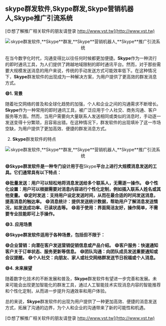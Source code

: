 ## **skype群发软件,**Skype**群发,**Skype**营销机器人,**Skype**推广引流系统**

[😍想了解推广相关软件的朋友请登录 http://www.vst.tw](http://www.vst.tw)

 <center><img src="https://vst.tw/MP4/tuiguang/png/2.png" alt="skype群发软件,**Skype**群发,**Skype**营销机器人,**Skype**推广引流系统"></center>

在当今数字化时代，沟通变得比以往任何时候都更加便捷。**Skype**作为一种流行的即时通讯工具，为人们提供了跨越地域限制的即时通讯平台。然而，对于那些需要大规模发送消息的用户来说，传统的手动发送方式可能效率低下。在这种情况下，**Skype**群发软件的出现成为一种解决方案，为用户提供了更高效的群发消息方式。

**😄1. 背景**

随着社交网络的普及和全球化趋势的加强，个人和企业之间的沟通需求不断增长。**Skype**作为一种常用的即时通讯工具，被广泛应用于个人社交、商务沟通、客户服务等方面。然而，当用户需要向大量联系人发送相同或类似的消息时，手动逐一发送变得十分繁琐，且容易出错。在这种情况下，群发软件的出现填补了这一市场空缺，为用户提供了更加高效、便捷的群发消息方式。

2. **Skype**群发软件的特点

 <center><img src="https://vst.tw/MP4/tuiguang/png/6.png" alt="skype群发软件,**Skype**群发,**Skype**营销机器人,**Skype**推广引流系统"></center>

**😄**Skype**群发软件是一种专门设计用于在**Skype**平台上进行大规模消息发送的工具。它们通常具有以下特点：**

**😄批量发送：用户可以轻松地将消息发送给多个联系人，无需逐一操作。**
**😄个性化设置：用户可以根据需要对消息内容进行个性化定制，例如插入联系人姓名或其他变量。**
**😄定时发送：支持用户设定发送时间，从而在最合适的时间发送消息，提高消息的触达率。**
**😄消息统计：提供发送统计数据，帮助用户了解消息发送情况，如发送成功率、已读状态等。**
**😄易于使用：界面简洁友好，操作简单，不需要专业技能即可上手操作。**

**😄3. 应用场景**

**😄**Skype**群发软件适用于各种场景，包括但不限于：**

**😄企业营销：向潜在客户发送营销促销信息或产品介绍。**
**😄客户服务：快速通知客户关于订单状态、服务更新等信息。**
**😄团队沟通：向团队成员发送重要通知或会议提醒。**
**😄个人社交：向朋友、家人或社交网络群发送节日祝福或个人消息。**

**😄4. 未来展望**

随着数字化技术的不断发展和普及，**Skype**群发软件有望进一步完善和发展。未来可能会出现更加智能化的群发工具，通过人工智能技术实现消息内容的智能推荐和个性化定制，从而进一步提升沟通效率和用户体验。

总的来说，**Skype**群发软件的出现为用户提供了一种更加高效、便捷的消息发送方式，拓展了沟通的边界，为个人和企业的沟通带来了新的可能性和机遇。

[😍想了解推广相关软件的朋友请登录 http://www.vst.tw](http://www.vst.tw)




